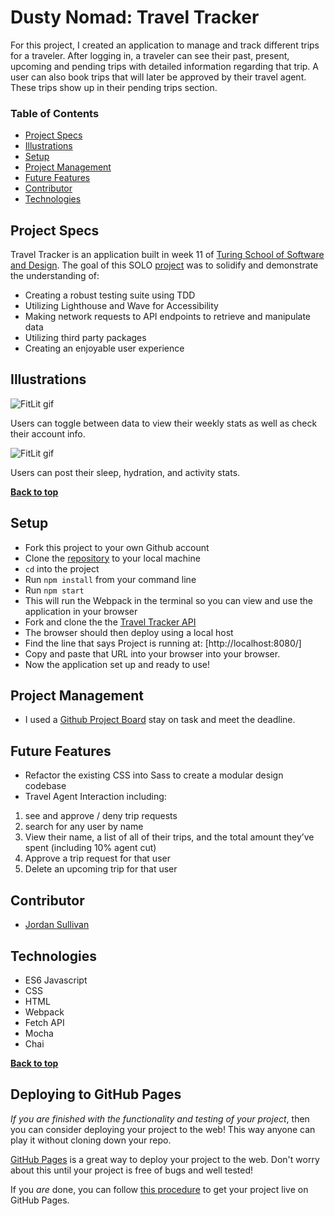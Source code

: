 
# Dusty Nomad: Travel Tracker

For this project, I created an application to manage and track different trips for a traveler. After logging in, a traveler can see their past, present, upcoming and pending trips with detailed information regarding that trip. A user can also book trips that will later be approved by their travel agent. These trips show up in their pending trips section. 

### Table of Contents
- [Project Specs](#project-specs)
- [Illustrations](#illustrations)
- [Setup](#setup)
- [Project Management](#project-management)
- [Future Features](#future-features)
- [Contributor](#contributors)
- [Technologies](#technologies)


## Project Specs

Travel Tracker is an application built in week 11 of [Turing School of Software and Design](https://turing.io/). The goal of this SOLO [project](https://frontend.turing.edu/projects/travel-tracker.html) was to solidify and demonstrate the understanding of:

- Creating a robust testing suite using TDD
- Utilizing Lighthouse and Wave for Accessibility
- Making network requests to API endpoints to retrieve and manipulate data
- Utilizing third party packages
- Creating an enjoyable user experience

## Illustrations

![FitLit gif](https://media.giphy.com/media/kiAPxM21iJUPXojx50/giphy.gif)

Users can toggle between data to view their weekly stats as well as check their account info. 

![FitLit gif](https://media.giphy.com/media/WCv4SlfVogA0rQQXEG/giphy.gif)

Users can post their sleep, hydration, and activity stats. 


**[Back to top](#table-of-contents)**

## Setup

- Fork this project to your own Github account
- Clone the [repository](https://github.com/jordan-sullivan/travel-tracker.git) to your local machine
- `cd` into the project
- Run `npm install` from your command line
- Run `npm start`
- This will run the Webpack in the terminal so you can view and use the application in your browser
- Fork and clone the the [Travel Tracker API](https://github.com/turingschool-examples/travel-tracker-api.git) 
- The browser should then deploy using a local host
- Find the line that says Project is running at: [http://localhost:8080/] 
- Copy and paste that URL into your browser into your browser. 
- Now the application set up and ready to use!


## Project Management

- I used a [Github Project Board](https://github.com/jordan-sullivan/travel-tracker/projects/1) stay on task and meet the deadline.

## Future Features

- Refactor the existing CSS into Sass to create a modular design codebase
- Travel Agent Interaction including:

1. see and approve / deny trip requests
2. search for any user by name
3. View their name, a list of all of their trips, and the total amount they’ve spent (including 10% agent cut)
4. Approve a trip request for that user
5. Delete an upcoming trip for that user


## Contributor

- [Jordan Sullivan](https://github.com/jordan-sullivan)


## Technologies

- ES6 Javascript
- CSS
- HTML
- Webpack
- Fetch API
- Mocha
- Chai


**[Back to top](#table-of-contents)**


## Deploying to GitHub Pages

_If you are finished with the functionality and testing of your project_, then you can consider deploying your project to the web! This way anyone can play it without cloning down your repo.

[GitHub Pages](https://pages.github.com/) is a great way to deploy your project to the web. Don't worry about this until your project is free of bugs and well tested!

If you _are_ done, you can follow [this procedure](./gh-pages-procedure.md) to get your project live on GitHub Pages.
